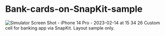 # Bank-cards-on-SnapKit-sample
![Simulator Screen Shot - iPhone 14 Pro - 2023-02-14 at 15 34 26](https://user-images.githubusercontent.com/82120033/218740407-bdfdf895-f450-4dac-a25e-fd4de8514e5c.png)
Custom cell for banking app via SnapKit. Layout sample only.
